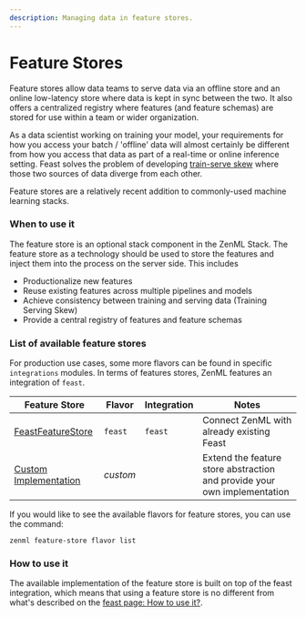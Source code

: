 ```yaml
---
description: Managing data in feature stores.
---
```


# Feature Stores

Feature stores allow data teams to serve data via an offline store and an online low-latency store where data is kept in
sync between the two. It also offers a centralized registry where features (and feature schemas) are stored for use
within a team or wider organization.

As a data scientist working on training your model, your requirements for how you access your batch / 'offline' data
will almost certainly be different from how you access that data as part of a real-time or online inference setting.
Feast solves the problem of developing [train-serve skew](https://ploomber.io/blog/train-serve-skew/) where those two
sources of data diverge from each other.

Feature stores are a relatively recent addition to commonly-used machine learning stacks.

### When to use it

The feature store is an optional stack component in the ZenML Stack. The feature store as a technology should be used to
store the features and inject them into the process on the server side. This includes

* Productionalize new features
* Reuse existing features across multiple pipelines and models
* Achieve consistency between training and serving data (Training Serving Skew)
* Provide a central registry of features and feature schemas

### List of available feature stores

For production use cases, some more flavors can be found in specific `integrations` modules. In terms of features
stores, ZenML features an integration of `feast`.

| Feature Store                      | Flavor   | Integration | Notes                                                                    |
|------------------------------------|----------|-------------|--------------------------------------------------------------------------|
| [FeastFeatureStore](feast.md)      | `feast`  | `feast`     | Connect ZenML with already existing Feast                                |
| [Custom Implementation](custom.md) | _custom_ |             | Extend the feature store abstraction and provide your own implementation |

If you would like to see the available flavors for feature stores, you can use the command:

```shell
zenml feature-store flavor list
```

### How to use it

The available implementation of the feature store is built on top of the feast integration, which means that using a
feature store is no different from what's described on the [feast page: How to use it?](feast.md#how-do-you-use-it).

